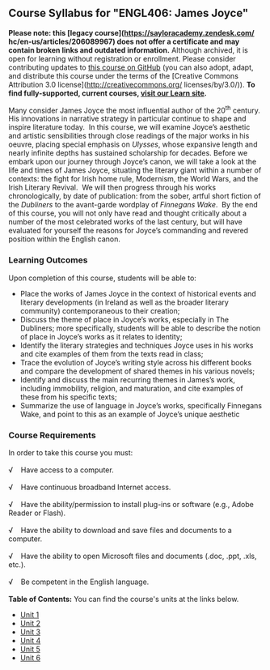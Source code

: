Course Syllabus for "ENGL406: James Joyce"
------------------------------------------

**Please note: this [legacy course](https://sayloracademy.zendesk.com/
hc/en-us/articles/206089967) does not offer a certificate and may contain 
broken links and outdated information.** Although archived, it is open 
for learning without registration or enrollment. Please consider contributing 
updates to [this course on GitHub](https://github.com/saylordotorg/course_engl406) 
(you can also adopt, adapt, and distribute this course under the terms of 
the [Creative Commons Attribution 3.0 license](http://creativecommons.org/
licenses/by/3.0/)). **To find fully-supported, current courses, [visit our 
Learn site](https://learn.saylor.org).**

Many consider James Joyce the most influential author of the
20<sup>th</sup> century.  His innovations in narrative strategy in
particular continue to shape and inspire literature today.  In this
course, we will examine Joyce’s aesthetic and artistic sensibilities
through close readings of the major works in his oeuvre, placing special
emphasis on *Ulysses*, whose expansive length and nearly infinite depths
has sustained scholarship for decades. Before we embark upon our journey
through Joyce’s canon, we will take a look at the life and times of
James Joyce, situating the literary giant within a number of contexts:
the fight for Irish home rule, Modernism, the World Wars, and the Irish
Literary Revival.  We will then progress through his works
chronologically, by date of publication: from the sober, artful short
fiction of the *Dubliners* to the avant-garde wordplay of *Finnegans
Wake*.  By the end of this course, you will not only have read and
thought critically about a number of the most celebrated works of the
last century, but will have evaluated for yourself the reasons for
Joyce’s commanding and revered position within the English canon.

### Learning Outcomes

Upon completion of this course, students will be able to:  
  

-   Place the works of James Joyce in the context of historical events
    and literary developments (in Ireland as well as the broader
    literary community) contemporaneous to their creation;
-   Discuss the theme of place in Joyce’s works, especially in The
    Dubliners; more specifically, students will be able to describe the
    notion of place in Joyce’s works as it relates to identity;
-   Identify the literary strategies and techniques Joyce uses in his
    works and cite examples of them from the texts read in class;
-   Trace the evolution of Joyce’s writing style across his different
    books and compare the development of shared themes in his various
    novels;
-   Identify and discuss the main recurring themes in James’s work,
    including immobility, religion, and maturation, and cite examples of
    these from his specific texts;
-   Summarize the use of language in Joyce’s works, specifically
    Finnegans Wake, and point to this as an example of Joyce’s unique
    aesthetic

### Course Requirements

In order to take this course you must:  
    
 √    Have access to a computer.  
    
 √    Have continuous broadband Internet access.  
    
 √    Have the ability/permission to install plug-ins or software (e.g.,
Adobe Reader or Flash).  
    
 √    Have the ability to download and save files and documents to a
computer.  
    
 √    Have the ability to open Microsoft files and documents (.doc,
.ppt, .xls, etc.).  
    
 √    Be competent in the English language.  
        
**Table of Contents:** You can find the course's units at the links below.

- [Unit 1](https://legacy.saylor.org/engl406/Unit01/)
- [Unit 2](https://legacy.saylor.org/engl406/Unit02/)
- [Unit 3](https://legacy.saylor.org/engl406/Unit03/)
- [Unit 4](https://legacy.saylor.org/engl406/Unit04/)
- [Unit 5](https://legacy.saylor.org/engl406/Unit05/)
- [Unit 6](https://legacy.saylor.org/engl406/Unit06/)
